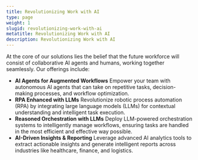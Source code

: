 ```yaml
---
title: Revolutionizing Work with AI
type: page
weight: 1
slugid: revolutionizing-work-with-ai
metatitle: Revolutionizing Work with AI
description: Revolutionizing Work with AI
---
```


At the core of our solutions lies the belief that the future workforce will consist of collaborative AI agents and humans, working together seamlessly. Our offerings include:

* **AI Agents for Augmented Workflows** Empower your team with autonomous AI agents that can take on repetitive tasks, decision-making processes, and workflow optimization.
* **RPA Enhanced with LLMs** Revolutionize robotic process automation (RPA) by integrating large language models (LLMs) for contextual understanding and intelligent task execution.
* **Reasoned Orchestration with LLMs** Deploy LLM-powered orchestration systems to intelligently manage workflows, ensuring tasks are handled in the most efficient and effective way possible.
* **AI-Driven Insights & Reporting** Leverage advanced AI analytics tools to extract actionable insights and generate intelligent reports across industries like healthcare, finance, and logistics.
